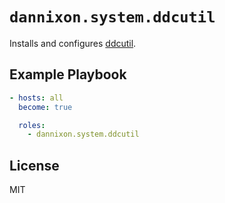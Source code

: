 # `dannixon.system.ddcutil`

Installs and configures [ddcutil](http://www.ddcutil.com/).

## Example Playbook

```yaml
- hosts: all
  become: true

  roles:
    - dannixon.system.ddcutil
```

## License

MIT
